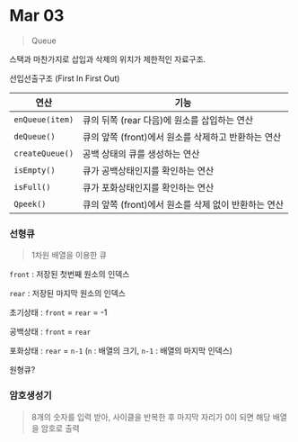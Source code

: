 # Mar 03

> Queue

스택과 마찬가지로 삽입과 삭제의 위치가 제한적인 자료구조.

선입선출구조 (First In First Out)

| 연산            | 기능                                                 |
| --------------- | ---------------------------------------------------- |
| `enQueue(item)` | 큐의 뒤쪽 (rear 다음)에 원소를 삽입하는 연산         |
| `deQueue()`     | 큐의 앞쪽 (front)에서 원소를 삭제하고 반환하는 연산  |
| `createQueue()` | 공백 상태의 큐를 생성하는 연산                       |
| `isEmpty()`     | 큐가 공백상태인지를 확인하는 연산                    |
| `isFull()`      | 큐가 포화상태인지를 확인하는 연산                    |
| `Qpeek()`       | 큐의 앞쪽 (front)에서 원소를 삭제 없이 반환하는 연산 |

### 선형큐

> 1차원 배열을 이용한 큐

`front` : 저장된 첫번째 원소의 인덱스

`rear` : 저장된 마지막 원소의 인덱스

초기상태 : `front` = `rear` = -1

공백상태 : `front` = `rear`

포화상태 : `rear` = `n-1` (`n` : 배열의 크기, `n-1` : 배열의 마지막 인덱스)





원형큐?





### 암호생성기

> 8개의 숫자를 입력 받아, 사이클을 반복한 후 마지막 자리가 0이 되면 해당 배열을 암호로 출력

